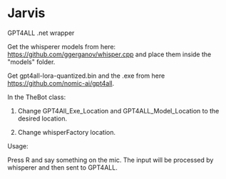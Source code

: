 # Jarvis
GPT4ALL .net wrapper

Get the whisperer models from here: https://github.com/ggerganov/whisper.cpp and place them inside the "models" folder.

Get gpt4all-lora-quantized.bin and the .exe from here https://github.com/nomic-ai/gpt4all.


In the TheBot class:

1. Change GPT4All_Exe_Location and GPT4ALL_Model_Location to the desired location.

2. Change whisperFactory location.

Usage:

Press R and say something on the mic. The input will be processed by whisperer and then sent to GPT4ALL.
